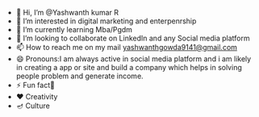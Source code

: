 - 👋 Hi, I’m @Yashwanth kumar R
- 👀 I’m interested in digital marketing and enterpenrship 
- 🌱 I’m currently learning Mba/Pgdm
- 💞️ I’m looking to collaborate on LinkedIn and any Social media platform 
- 📫 How to reach me on my mail yashwanthgowda9141@gmail.com
- 😄 Pronouns:I am always active in social media platform and i am likely in creating a app or site and build a company which helps in solving people problem and generate income. 
- ⚡ Fun fact🧔
- ❤️ Creativity
- 🪔 Culture 
<!---
Yashrocxxk/Yashrocxxk is a ✨ special ✨ repository because its `README.md` (this file) appears on your GitHub profile.
You can click the Preview link to take a look at your changes.
--->
